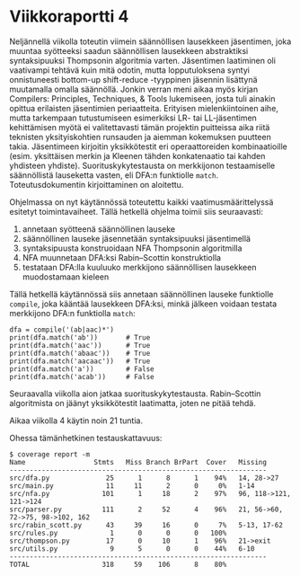 # Viikkoraportti 4

Neljännellä viikolla toteutin viimein säännöllisen lausekkeen jäsentimen, joka muuntaa syötteeksi saadun säännöllisen lausekkeen abstraktiksi syntaksipuuksi Thompsonin algoritmia varten. Jäsentimen laatiminen oli vaativampi tehtävä kuin mitä odotin, mutta lopputuloksena syntyi onnistuneesti bottom-up shift-reduce -tyyppinen jäsennin lisättynä muutamalla omalla säännöllä. Jonkin verran meni aikaa myös kirjan Compilers: Principles, Techniques, & Tools lukemiseen, josta tuli ainakin opittua erilaisten jäsentimien periaatteita. Erityisen mielenkiintoinen aihe, mutta tarkempaan tutustumiseen esimerkiksi LR- tai LL-jäsentimen kehittämisen myötä ei valitettavasti tämän projektin puitteissa aika riitä teknisten yksityiskohtien runsauden ja aiemman kokemuksen puutteen takia. Jäsentimeen kirjoitin yksikkötestit eri operaattoreiden kombinaatioille (esim. yksittäisen merkin ja Kleenen tähden konkatenaatio tai kahden yhdisteen yhdiste). Suorituskykytestausta on merkkijonon testaamiselle säännöllistä lauseketta vasten, eli DFA:n funktiolle `match`. Toteutusdokumentin kirjoittaminen on aloitettu.

Ohjelmassa on nyt käytännössä toteutettu kaikki vaatimusmäärittelyssä esitetyt toimintavaiheet. Tällä hetkellä ohjelma toimii siis seuraavasti:
1. annetaan syötteenä säännöllinen lauseke
2. säännöllinen lauseke jäsennetään syntaksipuuksi jäsentimellä
3. syntaksipuusta konstruoidaan NFA Thompsonin algoritmilla
4. NFA muunnetaan DFA:ksi Rabin–Scottin konstruktiolla
5. testataan DFA:lla kuuluuko merkkijono säännöllisen lausekkeen muodostamaan kieleen

Tällä hetkellä käytännössä siis annetaan säännöllinen lauseke funktiolle `compile`, joka kääntää lausekkeen DFA:ksi, minkä jälkeen voidaan testata merkkijono DFA:n funktiolla `match`:

    dfa = compile('(ab|aac)*')
    print(dfa.match('ab'))       # True
    print(dfa.match('aac'))      # True
    print(dfa.match('abaac'))    # True
    print(dfa.match('aacaac'))   # True
    print(dfa.match('a'))        # False
    print(dfa.match('acab'))     # False
    
Seuraavalla viikolla aion jatkaa suorituskykytestausta. Rabin–Scottin algoritmista on jäänyt yksikkötestit laatimatta, joten ne pitää tehdä.

Aikaa viikolla 4 käytin noin 21 tuntia.

Ohessa tämänhetkinen testauskattavuus:

    $ coverage report -m
    Name                 Stmts   Miss Branch BrPart  Cover   Missing
    ----------------------------------------------------------------
    src/dfa.py              25      1      8      1    94%   14, 28->27
    src/main.py             11     11      2      0     0%   1-14
    src/nfa.py             101      1     18      2    97%   96, 118->121, 121->124
    src/parser.py          111      2     52      4    96%   21, 56->60, 72->75, 98->102, 162
    src/rabin_scott.py      43     39     16      0     7%   5-13, 17-62
    src/rules.py             1      0      0      0   100%
    src/thompson.py         17      0     10      1    96%   21->exit
    src/utils.py             9      5      0      0    44%   6-10
    ----------------------------------------------------------------
    TOTAL                  318     59    106      8    80%
